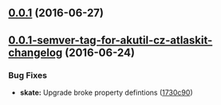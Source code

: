 <a name="0.0.1"></a>
## [0.0.1](https://aui-team-bot/https://bitbucket.org/atlassian/atlaskit-spike/compare/0.0.1-semver-tag-for-akutil-cz-atlaskit-changelog...v0.0.1) (2016-06-27)



<a name="0.0.1-semver-tag-for-akutil-cz-atlaskit-changelog"></a>
## [0.0.1-semver-tag-for-akutil-cz-atlaskit-changelog](https://aui-team-bot/https://bitbucket.org/atlassian/atlaskit-spike/compare/1730c90...0.0.1-semver-tag-for-akutil-cz-atlaskit-changelog) (2016-06-24)


### Bug Fixes

* **skate:** Upgrade broke property defintions ([1730c90](https://aui-team-bot/https://bitbucket.org/atlassian/atlaskit-spike/commits/1730c90))



